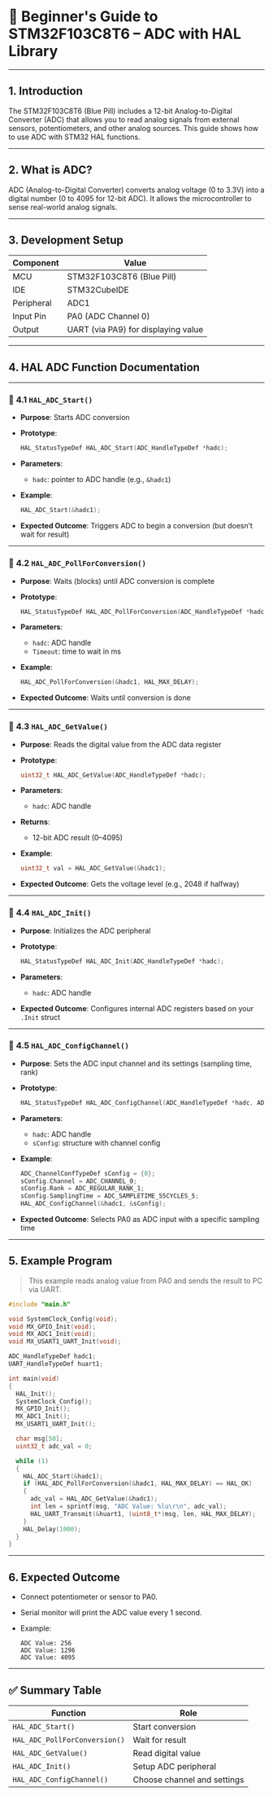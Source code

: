 
# 📘 Beginner's Guide to STM32F103C8T6 – ADC with HAL Library

---

## **1. Introduction**

The STM32F103C8T6 (Blue Pill) includes a 12-bit Analog-to-Digital Converter (ADC) that allows you to read analog signals from external sensors, potentiometers, and other analog sources. This guide shows how to use ADC with STM32 HAL functions.

---

## **2. What is ADC?**

ADC (Analog-to-Digital Converter) converts analog voltage (0 to 3.3V) into a digital number (0 to 4095 for 12-bit ADC). It allows the microcontroller to sense real-world analog signals.

---

## **3. Development Setup**

| Component  | Value                               |
| ---------- | ----------------------------------- |
| MCU        | STM32F103C8T6 (Blue Pill)           |
| IDE        | STM32CubeIDE                        |
| Peripheral | ADC1                                |
| Input Pin  | PA0 (ADC Channel 0)                 |
| Output     | UART (via PA9) for displaying value |

---

## **4. HAL ADC Function Documentation**

---

### 🔹 **4.1 `HAL_ADC_Start()`**

* **Purpose**: Starts ADC conversion
* **Prototype**:

  ```c
  HAL_StatusTypeDef HAL_ADC_Start(ADC_HandleTypeDef *hadc);
  ```
* **Parameters**:

  * `hadc`: pointer to ADC handle (e.g., `&hadc1`)
* **Example**:

  ```c
  HAL_ADC_Start(&hadc1);
  ```
* **Expected Outcome**: Triggers ADC to begin a conversion (but doesn’t wait for result)

---

### 🔹 **4.2 `HAL_ADC_PollForConversion()`**

* **Purpose**: Waits (blocks) until ADC conversion is complete
* **Prototype**:

  ```c
  HAL_StatusTypeDef HAL_ADC_PollForConversion(ADC_HandleTypeDef *hadc, uint32_t Timeout);
  ```
* **Parameters**:

  * `hadc`: ADC handle
  * `Timeout`: time to wait in ms
* **Example**:

  ```c
  HAL_ADC_PollForConversion(&hadc1, HAL_MAX_DELAY);
  ```
* **Expected Outcome**: Waits until conversion is done

---

### 🔹 **4.3 `HAL_ADC_GetValue()`**

* **Purpose**: Reads the digital value from the ADC data register
* **Prototype**:

  ```c
  uint32_t HAL_ADC_GetValue(ADC_HandleTypeDef *hadc);
  ```
* **Parameters**:

  * `hadc`: ADC handle
* **Returns**:

  * 12-bit ADC result (0–4095)
* **Example**:

  ```c
  uint32_t val = HAL_ADC_GetValue(&hadc1);
  ```
* **Expected Outcome**: Gets the voltage level (e.g., 2048 if halfway)

---

### 🔹 **4.4 `HAL_ADC_Init()`**

* **Purpose**: Initializes the ADC peripheral
* **Prototype**:

  ```c
  HAL_StatusTypeDef HAL_ADC_Init(ADC_HandleTypeDef *hadc);
  ```
* **Parameters**:

  * `hadc`: ADC handle
* **Expected Outcome**: Configures internal ADC registers based on your `.Init` struct

---

### 🔹 **4.5 `HAL_ADC_ConfigChannel()`**

* **Purpose**: Sets the ADC input channel and its settings (sampling time, rank)
* **Prototype**:

  ```c
  HAL_StatusTypeDef HAL_ADC_ConfigChannel(ADC_HandleTypeDef *hadc, ADC_ChannelConfTypeDef *sConfig);
  ```
* **Parameters**:

  * `hadc`: ADC handle
  * `sConfig`: structure with channel config
* **Example**:

  ```c
  ADC_ChannelConfTypeDef sConfig = {0};
  sConfig.Channel = ADC_CHANNEL_0;
  sConfig.Rank = ADC_REGULAR_RANK_1;
  sConfig.SamplingTime = ADC_SAMPLETIME_55CYCLES_5;
  HAL_ADC_ConfigChannel(&hadc1, &sConfig);
  ```
* **Expected Outcome**: Selects PA0 as ADC input with a specific sampling time

---

## **5. Example Program**

> This example reads analog value from PA0 and sends the result to PC via UART.

```c
#include "main.h"

void SystemClock_Config(void);
void MX_GPIO_Init(void);
void MX_ADC1_Init(void);
void MX_USART1_UART_Init(void);

ADC_HandleTypeDef hadc1;
UART_HandleTypeDef huart1;

int main(void)
{
  HAL_Init();
  SystemClock_Config();
  MX_GPIO_Init();
  MX_ADC1_Init();
  MX_USART1_UART_Init();

  char msg[50];
  uint32_t adc_val = 0;

  while (1)
  {
    HAL_ADC_Start(&hadc1);
    if (HAL_ADC_PollForConversion(&hadc1, HAL_MAX_DELAY) == HAL_OK)
    {
      adc_val = HAL_ADC_GetValue(&hadc1);
      int len = sprintf(msg, "ADC Value: %lu\r\n", adc_val);
      HAL_UART_Transmit(&huart1, (uint8_t*)msg, len, HAL_MAX_DELAY);
    }
    HAL_Delay(1000);
  }
}
```

---

## **6. Expected Outcome**

* Connect potentiometer or sensor to PA0.
* Serial monitor will print the ADC value every 1 second.
* Example:

  ```
  ADC Value: 256
  ADC Value: 1296
  ADC Value: 4095
  ```

---

## ✅ Summary Table

| Function                      | Role                        |
| ----------------------------- | --------------------------- |
| `HAL_ADC_Start()`             | Start conversion            |
| `HAL_ADC_PollForConversion()` | Wait for result             |
| `HAL_ADC_GetValue()`          | Read digital value          |
| `HAL_ADC_Init()`              | Setup ADC peripheral        |
| `HAL_ADC_ConfigChannel()`     | Choose channel and settings |

